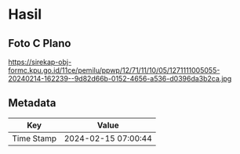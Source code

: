 # Hasil

## Foto C Plano

https://sirekap-obj-formc.kpu.go.id/11ce/pemilu/ppwp/12/71/11/10/05/1271111005055-20240214-162239--9d82d66b-0152-4656-a536-d0396da3b2ca.jpg


## Metadata

| Key        | Value               |
| ---------- | ------------------- |
| Time Stamp | 2024-02-15 07:00:44 |



